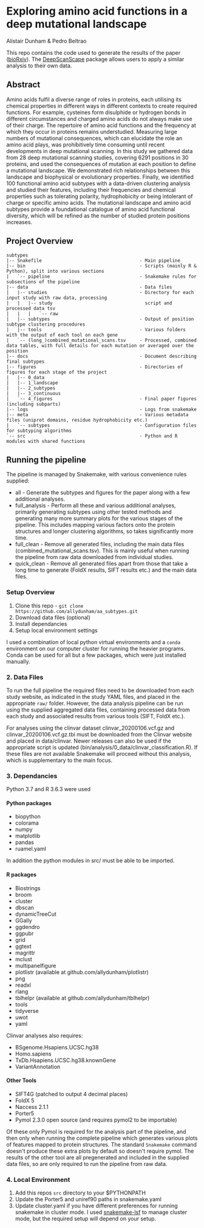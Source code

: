# Exploring amino acid functions in a deep mutational landscape 
Alistair Dunham & Pedro Beltrao

This repo contains the code used to generate the results of the paper ([bioRxiv](https://www.biorxiv.org/content/10.1101/2020.05.26.116756v1)). The [DeepScanScape](https://github.com/allydunham/deepscanscape) package allows users to apply a similar analysis to their own data.

## Abstract

Amino acids fulfil a diverse range of roles in proteins, each utilising its chemical properties in different ways in different contexts to create required functions.
For example, cysteines form disulphide or hydrogen bonds in different circumstances and charged amino acids do not always make use of their charge. 
The repertoire of amino acid functions and the frequency at which they occur in proteins remains understudied.
Measuring large numbers of mutational consequences, which can elucidate the role an amino acid plays, was prohibitively time consuming until recent developments in deep mutational scanning.
In this study we gathered data from 28 deep mutational scanning studies, covering 6291 positions in 30 proteins, and used the consequences of mutation at each position to define a mutational landscape.
We demonstrated rich relationships between this landscape and biophysical or evolutionary properties.
Finally, we identified 100 functional amino acid subtypes with a data-driven clustering analysis and studied their features, including their frequencies and chemical properties such as tolerating polarity, hydrophobicity or being intolerant of charge or specific amino acids.
The mutational landscape and amino acid subtypes provide a foundational catalogue of amino acid functional diversity, which will be refined as the number of studied protein positions increases.

## Project Overview

```plaintext
subtypes
|-- Snakefile                                    - Main pipeline
|-- bin                                          - Scripts (mainly R & Python), split into various sections
|   `-- pipeline                                 - Snakemake rules for subsections of the pipeline
|-- data                                         - Data files
|   |-- studies                                  - Directory for each input study with raw data, processing
|   |   |-- study                                  script and processed data tsv
|   |   |   `-- raw
|   |-- subtypes                                 - Output of position subtype clustering procedures
|   |-- tools                                    - Various folders with the output of each tool on each gene
|   `-- (long_)combined_mutational_scans.tsv     - Processed, combined data tables, with full details for each mutation or averaged over the position
|-- docs                                         - Document describing final subtypes
|-- figures                                      - Directories of figures for each stage of the project
|   |-- 0_data
|   |-- 1_landscape
|   |-- 2_subtypes
|   |-- 3_continuous
|   `-- 4_figures                                - Final paper figures (including subparts)
|-- logs                                         - Logs from snakemake
|-- meta                                         - Various metadata files (uniprot domains, residue hydrophobicity etc.)
|   `-- subtypes                                 - Configuration files for subtyping algorithms
`-- src                                          - Python and R modules with shared functions
```

## Running the pipeline

The pipeline is managed by Snakemake, with various convenience rules supplied:

* all - Generate the subtypes and figures for the paper along with a few additional
analyses.
* full\_analysis - Perform all these and various additional analyses, primarily generating
subtypes using other tested methods and generating many more summary plots for the various
stages of the pipeline. This includes mapping various factors onto the protein structures
and longer clustering algorithms, so takes significantly more time.
* full\_clean - Remove all generated files, including the main data files (combined\_mutational\_scans.tsv).
This is mainly useful when running the pipeline from raw data downloaded from individual studies.
* quick\_clean - Remove all generated files apart from those that take a long time to
generate (FoldX results, SIFT results etc.) and the main data files.

### Setup Overview

1. Clone this repo - `git clone https://github.com/allydunham/aa_subtypes.git`
2. Download data files (optional)
3. Install dependancies
4. Setup local environment settings

I used a combination of local python virtual environments and a
`conda` environment on our computer cluster for running the heavier programs.
Conda can be used for all but a few packages, which were just installed manually.

### 2. Data Files

To run the full pipeline the required files need to be downloaded from each study website,
as indicated in the study YAML files, and placed in the appropriate `raw/` folder.
However, the data analysis pipeline can be run using the supplied aggregated data files,
containing processed data from each study and associated results from various tools (SIFT,
FoldX etc.).

For analyses using the clinvar dataset clinvar\_20200106.vcf.gz and
clinvar\_20200106.vcf.gz.tbi must be downloaded from the Clinvar website and placed in
data/clinvar.
Newer releases can also be used if the appropriate script is updated
(bin/analysis/0\_data/clinvar\_classification.R).
If these files are not available Snakemake will proceed without this analysis, which
is supplementary to the main focus.

### 3. Dependancies

Python 3.7 and R 3.6.3 were used

#### Python packages

* biopython
* colorama
* numpy
* matplotlib
* pandas
* ruamel.yaml

In addition the python modules in src/ must be able to be imported.

#### R packages

* Biostrings
* broom
* cluster
* dbscan
* dynamicTreeCut
* GGally
* ggdendro
* ggpubr
* grid
* ggtext
* magrittr
* mclust
* multipanelfigure
* plotlistr (available at github.com/allydunham/plotlistr)
* png
* readxl
* rlang
* tblhelpr (available at github.com/allydunham/tblhelpr)
* tools
* tidyverse
* uwot
* yaml

Clinvar analyses also requires:

* BSgenome.Hsapiens.UCSC.hg38
* Homo.sapiens
* TxDb.Hsapiens.UCSC.hg38.knownGene
* VariantAnnotation

#### Other Tools

* SIFT4G (patched to output 4 decimal places)
* FoldX 5
* Naccess 2.1.1
* Porter5
* Pymol 2.3.0 open source (and requires pymol2 to be importable)

Of these only Pymol is required for the analysis part of the pipeline, and then
only when running the complete pipeline which generates various plots of features mapped
to protein structures.
The standard `Snakemake` command doesn't produce these extra plots by default so doesn't require
pymol.
The results of the other tool are all pregenerated and included in the supplied data files,
so are only required to run the pipeline from raw data.

### 4. Local Environment

1. Add this repos `src` directory to your $PYTHONPATH
2. Update the Porter5 and uniref90 paths in snakemake.yaml
3. Update cluster.yaml if you have different preferences for running snakemake in
   cluster mode. I used [snakemake-lsf](https://github.com/Snakemake-Profiles/snakemake-lsf)
   to manage cluster mode, but the required setup will depend on your setup.
